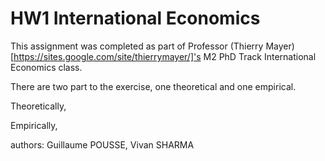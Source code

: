 # HW1 International Economics

This assignment was completed as part of Professor (Thierry Mayer)[https://sites.google.com/site/thierrymayer/]'s M2 PhD Track International Economics class. 

There are two part to the exercise, one theoretical and one empirical. 

Theoretically, 

Empirically, 

authors: Guillaume POUSSE, Vivan SHARMA